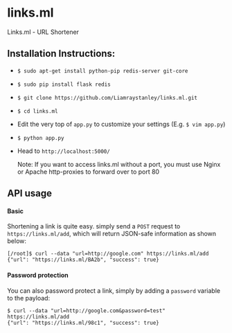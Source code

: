 links.ml
========

Links.ml - URL Shortener

Installation Instructions:
--------------------------

 - `$ sudo apt-get install python-pip redis-server git-core`
 - `$ sudo pip install flask redis`
 - `$ git clone https://github.com/Liamraystanley/links.ml.git`
 - `$ cd links.ml`
 - Edit the very top of `app.py` to customize your settings (E.g. `$ vim app.py`)
 - `$ python app.py`
 - Head to `http://localhost:5000/`

    Note: If you want to access links.ml without a port, you must use Nginx or Apache http-proxies to forward over to port 80


API usage
---------

#### Basic

Shortening a link is quite easy. simply send a `POST` request to `https://links.ml/add`, which will return JSON-safe information as shown below:

```
[/root]$ curl --data "url=http://google.com" https://links.ml/add
{"url": "https://links.ml/BA2b", "success": true}
```

#### Password protection

You can also password protect a link, simply by adding a `password` variable to the payload:

```
$ curl --data "url=http://google.com&password=test" https://links.ml/add
{"url": "https://links.ml/98c1", "success": true}
```

